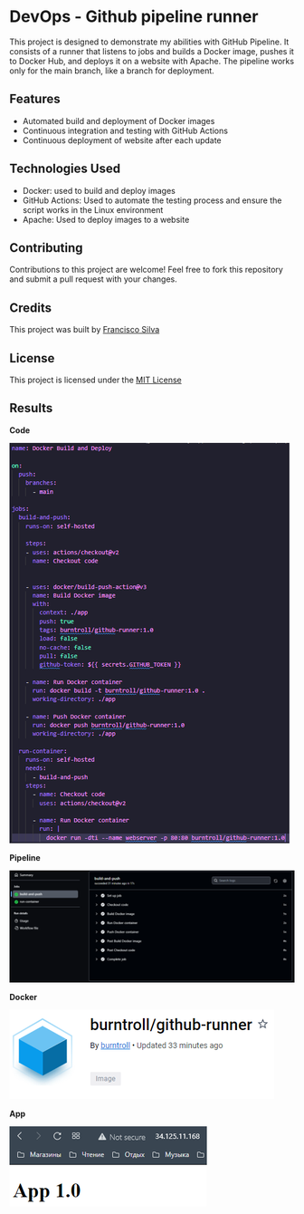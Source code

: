 # DevOps - Github pipeline runner

This project is designed to demonstrate my abilities with GitHub Pipeline. It consists of a runner that listens to jobs and builds a Docker image, pushes it to Docker Hub, and deploys it on a website with Apache. The pipeline works only for the main branch, like a branch for deployment.

## Features

- Automated build and deployment of Docker images
- Continuous integration and testing with GitHub Actions
- Continuous deployment of website after each update

## Technologies Used

- Docker: used to build and deploy images
- GitHub Actions: Used to automate the testing process and ensure the script works in the Linux environment
- Apache: Used to deploy images to a website

## Contributing

Contributions to this project are welcome! Feel free to fork this repository and submit a pull request with your changes.

## Credits

This project was built by [Francisco Silva](https://github.com/Burntroll)

## License

This project is licensed under the [MIT License](https://opensource.org/licenses/MIT)

## Results

**Code**

![githubyml](githubyml.png)

**Pipeline**

![pipeline](pipeline.png)

**Docker**

![docker](docker.png)

**App**

![website](website.png)